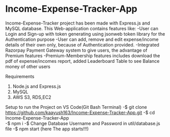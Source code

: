 # Income-Expense-Tracker-App

Income-Expense-Tracker project has been made with Express.js and MySQL database. This Web-application contains features like:
 -User can Login and Sign-up with token generating using jsonweb token library for the Authentication purpose
 -User can add, remove and edit expense/income details of their own only, because of Authentication provided.
 -Integrated Razorpay Payment Gateway system to give users, the advantage of Premium features
 -Premium-Membership features includes download the pdf of expense/incomes report, added Leaderboard Table to see Balance money of other users

Requirements
 1. Node.js and Express.js
 2. MySQL
 3. AWS S3, RDS,EC2 
    
Setup to run the Project on VS Code(Git Bash Terminal)
  -$ git clone https://github.com/kaayush163/Income-Expense-Tracker-App.git
  -$ cd Income-Expense-Tracker-App   
  -$ npm i
  -$ Change Database Username and Password in util/database.js file
  -$ npm start   (here The app starts!!!)
